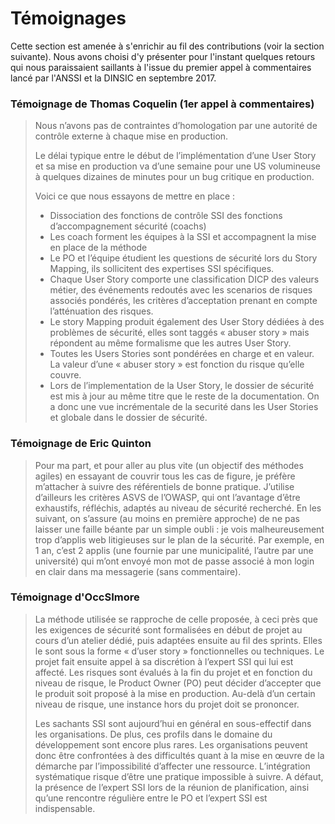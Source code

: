 # Témoignages

Cette section est amenée à s'enrichir au fil des contributions \(voir la section suivante\). Nous avons choisi d'y présenter pour l'instant quelques retours qui nous paraissaient saillants à l'issue du premier appel à commentaires lancé par l'ANSSI et la DINSIC en septembre 2017.

### Témoignage de Thomas Coquelin \(1er appel à commentaires\)

> Nous n’avons pas de contraintes d’homologation par une autorité de contrôle externe à chaque mise en production.
>
> Le délai typique entre le début de l’implémentation d’une User Story et sa mise en production va d’une semaine pour une US volumineuse à quelques dizaines de minutes pour un bug critique en production.
>
> Voici ce que nous essayons de mettre en place :
>
> * Dissociation des fonctions de contrôle SSI des fonctions d’accompagnement sécurité \(coachs\)
> * Les coach forment les équipes à la SSI et accompagnent la mise en place de la méthode
> * Le PO et l’équipe étudient les questions de sécurité lors du Story Mapping, ils sollicitent des expertises SSI spécifiques.
> * Chaque User Story comporte une classification DICP des valeurs métier, des événements redoutés avec les scenarios de risques associés pondérés, les critères d’acceptation prenant en compte l’atténuation des risques.
> * Le story Mapping produit également des User Story dédiées à des problèmes de sécurité, elles sont taggés « abuser story » mais répondent au même formalisme que les autres User Story.
> * Toutes les Users Stories sont pondérées en charge et en valeur. La valeur d’une « abuser story » est fonction du risque qu’elle couvre.
> * Lors de l’implementation de la User Story, le dossier de sécurité est mis à jour au même titre que le reste de la documentation. On a donc une vue incrémentale de la securité dans les User Stories et globale dans le dossier de sécurité.

### Témoignage de Eric Quinton

> Pour ma part, et pour aller au plus vite \(un objectif des méthodes agiles\) en essayant de couvrir tous les cas de figure, je préfère m’attacher à suivre des référentiels de bonne pratique. J’utilise d’ailleurs les critères ASVS de l’OWASP, qui ont l’avantage d’être exhaustifs, réfléchis, adaptés au niveau de sécurité recherché. En les suivant, on s’assure \(au moins en première approche\) de ne pas laisser une faille béante par un simple oubli : je vois malheureusement trop d’applis web litigieuses sur le plan de la sécurité. Par exemple, en 1 an, c’est 2 applis \(une fournie par une municipalité, l’autre par une université\) qui m’ont envoyé mon mot de passe associé à mon login en clair dans ma messagerie \(sans commentaire\).

### Témoignage d'OccSImore

> La méthode utilisée se rapproche de celle proposée, à ceci près que les exigences de sécurité sont formalisées en début de projet au cours d’un atelier dédié, puis adaptées ensuite au fil des sprints. Elles le sont sous la forme « d’user story » fonctionnelles ou techniques. Le projet fait ensuite appel à sa discrétion à l’expert SSI qui lui est affecté. Les risques sont évalués à la fin du projet et en fonction du niveau de risque, le Product Owner \(PO\) peut décider d’accepter que le produit soit proposé à la mise en production. Au-delà d’un certain niveau de risque, une instance hors du projet doit se prononcer.
>
> Les sachants SSI sont aujourd’hui en général en sous-effectif dans les organisations. De plus, ces profils dans le domaine du développement sont encore plus rares. Les organisations peuvent donc être confrontées à des difficultés quant à la mise en œuvre de la démarche par l’impossibilité d’affecter une ressource. L’intégration systématique risque d’être une pratique impossible à suivre. A défaut, la présence de l’expert SSI lors de la réunion de planification, ainsi qu’une rencontre régulière entre le PO et l’expert SSI est indispensable.





